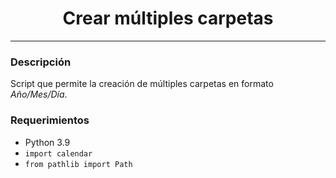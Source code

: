 <div align="center">
    <h1 align="center">Crear múltiples carpetas</h1>
    <hr>
</div>
<div>
    <h3>Descripción</h3>
    <p>Script que permite la creación de múltiples carpetas en formato <em>Año/Mes/Día</em>.</p>
</div>
<div>
    <h3>Requerimientos</h3>
    <ul>
        <li>Python 3.9</li>
        <li><code>import calendar</code></li>
        <li><code>from pathlib import Path</code></li>
    </ul>
</div>